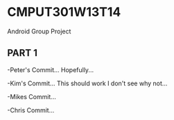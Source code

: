 CMPUT301W13T14
==============

Android Group Project

PART 1
-------------------------------
-Peter's Commit... Hopefully...

-Kim's Commit... This should work I don't see why not...

-Mikes Commit... 

-Chris Commit...
